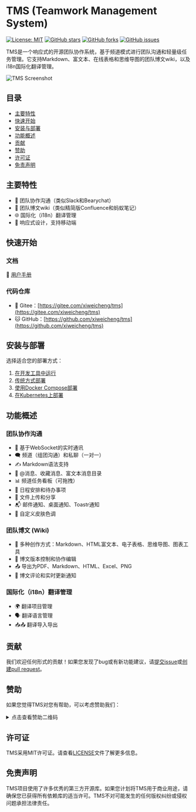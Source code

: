 # TMS (Teamwork Management System)

[![License: MIT](https://img.shields.io/badge/License-MIT-yellow.svg)](https://opensource.org/licenses/MIT)
[![GitHub stars](https://img.shields.io/github/stars/xiweicheng/tms.svg)](https://github.com/xiweicheng/tms/stargazers)
[![GitHub forks](https://img.shields.io/github/forks/xiweicheng/tms.svg)](https://github.com/xiweicheng/tms/network)
[![GitHub issues](https://img.shields.io/github/issues/xiweicheng/tms.svg)](https://github.com/xiweicheng/tms/issues)

TMS是一个响应式的开源团队协作系统，基于频道模式进行团队沟通和轻量级任务管理。它支持Markdown、富文本、在线表格和思维导图的团队博文wiki，以及i18n国际化翻译管理。

![TMS Screenshot](https://images.gitee.com/uploads/images/2020/0524/095513_cf21d89f_19723.png)

## 目录

- [主要特性](#主要特性)
- [快速开始](#快速开始)
- [安装与部署](#安装与部署)
- [功能概述](#功能概述)
- [贡献](#贡献)
- [赞助](#赞助)
- [许可证](#许可证)
- [免责声明](#免责声明)

## 主要特性

- 📢 团队协作沟通（类似Slack和Bearychat）
- 📝 团队博文wiki（类似精简版Confluence和蚂蚁笔记）
- 🌐 国际化（i18n）翻译管理
- 📱 响应式设计，支持移动端

## 快速开始

### 文档

📖 [用户手册](https://gitee.com/xiweicheng/tms/wikis/%E7%9D%80%E9%99%86%E9%A1%B5?sort_id=3692705)

### 代码仓库

- 🦊 Gitee：[https://gitee.com/xiweicheng/tms](https://gitee.com/xiweicheng/tms)
- 🐱 GitHub：[https://github.com/xiweicheng/tms](https://github.com/xiweicheng/tms)

## 安装与部署

选择适合您的部署方式：

1. [在开发工具中运行](https://gitee.com/xiweicheng/tms/wikis/%E5%A6%82%E4%BD%95%E5%9C%A8%E5%BC%80%E5%8F%91%E5%B7%A5%E5%85%B7%E4%B8%AD%E8%BF%90%E8%A1%8C?sort_id=351959)
2. [传统方式部署](https://gitee.com/xiweicheng/tms/wikis/TMS%E5%AE%89%E8%A3%85%E9%83%A8%E7%BD%B2%EF%BC%88%E4%BC%A0%E7%BB%9F%E6%96%B9%E5%BC%8F%EF%BC%89?sort_id=21982)
3. [使用Docker Compose部署](https://gitee.com/xiweicheng/tms/wikis/TMS%E5%AE%89%E8%A3%85%E9%83%A8%E7%BD%B2%EF%BC%88docker-compose%EF%BC%89?sort_id=21977)
4. [在Kubernetes上部署](https://gitee.com/xiweicheng/tms/wikis/TMS%E5%AE%89%E8%A3%85%E9%83%A8%E7%BD%B2%EF%BC%88k8s%E6%96%B9%E5%BC%8F%EF%BC%89?sort_id=3201498)

## 功能概述

### 团队协作沟通

- 🔄 基于WebSocket的实时通讯
- 🗨️ 频道（组团沟通）和私聊（一对一）
- ✍️ Markdown语法支持
- 🔔 @消息、收藏消息、富文本消息目录
- 📊 频道任务看板（可拖拽）
- 📅 日程安排和待办事项
- 📁 文件上传和分享
- 📬 邮件通知、桌面通知、Toastr通知
- 🎨 自定义皮肤色调

### 团队博文 (Wiki)

- 📝 多种创作方式：Markdown、HTML富文本、电子表格、思维导图、图表工具
- 🔄 博文版本控制和协作编辑
- 📤 导出为PDF、Markdown、HTML、Excel、PNG
- 💬 博文评论和实时更新通知

### 国际化（i18n）翻译管理

- 🌍 翻译项目管理
- 🗣️ 翻译语言管理
- 📥📤 翻译导入导出

## 贡献

我们欢迎任何形式的贡献！如果您发现了bug或有新功能建议，请[提交issue](https://github.com/xiweicheng/tms/issues/new)或[创建pull request](https://github.com/xiweicheng/tms/compare)。

## 赞助

如果您觉得TMS对您有帮助，可以考虑赞助我们：

<details>
<summary>点击查看赞助二维码</summary>

![赞助二维码](path_to_qr_code_image)

</details>

## 许可证

TMS采用MIT许可证。请查看[LICENSE](LICENSE)文件了解更多信息。

## 免责声明

TMS项目使用了许多优秀的第三方开源库。如果您计划将TMS用于商业用途，请确保您已获得所有依赖库的适当许可。TMS不对可能发生的任何版权纠纷或侵权问题承担法律责任。